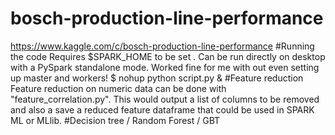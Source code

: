 # bosch-production-line-performance
https://www.kaggle.com/c/bosch-production-line-performance
#Running the code 
Requires $SPARK_HOME to be set . Can be run directly on desktop with a PySpark standalone mode. Worked fine for me with out even setting up master and workers! 
$ nohup python script.py &
#Feature reduction
Feature reduction on numeric data can be done with "feature_correlation.py". This would output a list of columns to be removed and also a save a reduced feature dataframe that could be used in SPARK ML or MLlib.
#Decision tree / Random Forest / GBT
